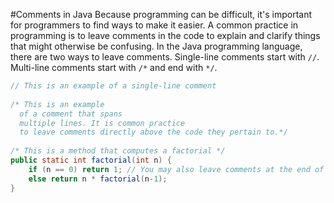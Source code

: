 #Comments in Java
Because programming can be difficult, it's important for programmers to find ways to make it easier. A common practice in programming is to leave comments in the code to explain and clarify things that might otherwise be confusing. In the Java programming language, there are two ways to leave comments. Single-line comments start with `//`. Multi-line comments start with `/*` and end with `*/`.

```java
// This is an example of a single-line comment
 
/* This is an example 
  of a comment that spans
  multiple lines. It is common practice
  to leave comments directly above the code they pertain to.*/
  
/* This is a method that computes a factorial */
public static int factorial(int n) {
    if (n == 0) return 1; // You may also leave comments at the end of lines
    else return n * factorial(n-1);
}
```
